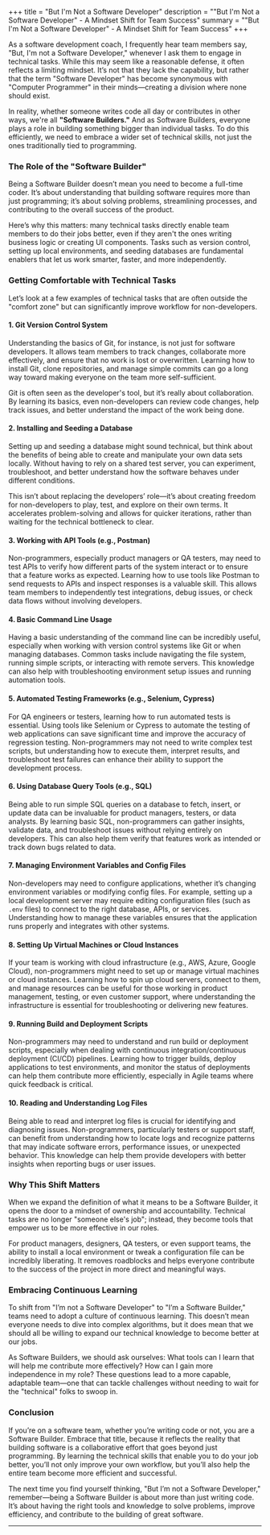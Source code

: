 +++
title = "But I'm Not a Software Developer"
description = "\"But I'm Not a Software Developer\" - A Mindset Shift for Team Success"
summary = "\"But I'm Not a Software Developer\" - A Mindset Shift for Team Success"
+++

As a software development coach, I frequently hear team members say, "But, I'm not a Software Developer," whenever I ask them to engage in technical tasks. While this may seem like a reasonable defense, it often reflects a limiting mindset. It’s not that they lack the capability, but rather that the term "Software Developer" has become synonymous with "Computer Programmer" in their minds—creating a division where none should exist.

In reality, whether someone writes code all day or contributes in other ways, we're all **"Software Builders."** And as Software Builders, everyone plays a role in building something bigger than individual tasks. To do this efficiently, we need to embrace a wider set of technical skills, not just the ones traditionally tied to programming.

### The Role of the "Software Builder"
Being a Software Builder doesn’t mean you need to become a full-time coder. It’s about understanding that building software requires more than just programming; it’s about solving problems, streamlining processes, and contributing to the overall success of the product.

Here’s why this matters: many technical tasks directly enable team members to do their jobs better, even if they aren't the ones writing business logic or creating UI components. Tasks such as version control, setting up local environments, and seeding databases are fundamental enablers that let us work smarter, faster, and more independently.

### Getting Comfortable with Technical Tasks
Let’s look at a few examples of technical tasks that are often outside the "comfort zone" but can significantly improve workflow for non-developers.

#### 1. **Git Version Control System**
Understanding the basics of Git, for instance, is not just for software developers. It allows team members to track changes, collaborate more effectively, and ensure that no work is lost or overwritten. Learning how to install Git, clone repositories, and manage simple commits can go a long way toward making everyone on the team more self-sufficient.

Git is often seen as the developer's tool, but it’s really about collaboration. By learning its basics, even non-developers can review code changes, help track issues, and better understand the impact of the work being done.

#### 2. **Installing and Seeding a Database**
Setting up and seeding a database might sound technical, but think about the benefits of being able to create and manipulate your own data sets locally. Without having to rely on a shared test server, you can experiment, troubleshoot, and better understand how the software behaves under different conditions.

This isn’t about replacing the developers’ role—it’s about creating freedom for non-developers to play, test, and explore on their own terms. It accelerates problem-solving and allows for quicker iterations, rather than waiting for the technical bottleneck to clear.

#### 3. **Working with API Tools (e.g., Postman)**
Non-programmers, especially product managers or QA testers, may need to test APIs to verify how different parts of the system interact or to ensure that a feature works as expected. Learning how to use tools like Postman to send requests to APIs and inspect responses is a valuable skill. This allows team members to independently test integrations, debug issues, or check data flows without involving developers.

#### 4. **Basic Command Line Usage**
Having a basic understanding of the command line can be incredibly useful, especially when working with version control systems like Git or when managing databases. Common tasks include navigating the file system, running simple scripts, or interacting with remote servers. This knowledge can also help with troubleshooting environment setup issues and running automation tools.

#### 5. **Automated Testing Frameworks (e.g., Selenium, Cypress)**
For QA engineers or testers, learning how to run automated tests is essential. Using tools like Selenium or Cypress to automate the testing of web applications can save significant time and improve the accuracy of regression testing. Non-programmers may not need to write complex test scripts, but understanding how to execute them, interpret results, and troubleshoot test failures can enhance their ability to support the development process.

#### 6. **Using Database Query Tools (e.g., SQL)**
Being able to run simple SQL queries on a database to fetch, insert, or update data can be invaluable for product managers, testers, or data analysts. By learning basic SQL, non-programmers can gather insights, validate data, and troubleshoot issues without relying entirely on developers. This can also help them verify that features work as intended or track down bugs related to data.

#### 7. **Managing Environment Variables and Config Files**
Non-developers may need to configure applications, whether it’s changing environment variables or modifying config files. For example, setting up a local development server may require editing configuration files (such as `.env` files) to connect to the right database, APIs, or services. Understanding how to manage these variables ensures that the application runs properly and integrates with other systems.

#### 8. **Setting Up Virtual Machines or Cloud Instances**
If your team is working with cloud infrastructure (e.g., AWS, Azure, Google Cloud), non-programmers might need to set up or manage virtual machines or cloud instances. Learning how to spin up cloud servers, connect to them, and manage resources can be useful for those working in product management, testing, or even customer support, where understanding the infrastructure is essential for troubleshooting or delivering new features.

#### 9. **Running Build and Deployment Scripts**
Non-programmers may need to understand and run build or deployment scripts, especially when dealing with continuous integration/continuous deployment (CI/CD) pipelines. Learning how to trigger builds, deploy applications to test environments, and monitor the status of deployments can help them contribute more efficiently, especially in Agile teams where quick feedback is critical.

#### 10. **Reading and Understanding Log Files**
Being able to read and interpret log files is crucial for identifying and diagnosing issues. Non-programmers, particularly testers or support staff, can benefit from understanding how to locate logs and recognize patterns that may indicate software errors, performance issues, or unexpected behavior. This knowledge can help them provide developers with better insights when reporting bugs or user issues.


### Why This Shift Matters
When we expand the definition of what it means to be a Software Builder, it opens the door to a mindset of ownership and accountability. Technical tasks are no longer "someone else's job"; instead, they become tools that empower us to be more effective in our roles. 

For product managers, designers, QA testers, or even support teams, the ability to install a local environment or tweak a configuration file can be incredibly liberating. It removes roadblocks and helps everyone contribute to the success of the project in more direct and meaningful ways.

### Embracing Continuous Learning
To shift from "I’m not a Software Developer" to "I’m a Software Builder," teams need to adopt a culture of continuous learning. This doesn’t mean everyone needs to dive into complex algorithms, but it does mean that we should all be willing to expand our technical knowledge to become better at our jobs.

As Software Builders, we should ask ourselves: What tools can I learn that will help me contribute more effectively? How can I gain more independence in my role? These questions lead to a more capable, adaptable team—one that can tackle challenges without needing to wait for the "technical" folks to swoop in.

### Conclusion
If you’re on a software team, whether you’re writing code or not, you are a Software Builder. Embrace that title, because it reflects the reality that building software is a collaborative effort that goes beyond just programming. By learning the technical skills that enable you to do your job better, you’ll not only improve your own workflow, but you’ll also help the entire team become more efficient and successful.

The next time you find yourself thinking, "But I’m not a Software Developer," remember—being a Software Builder is about more than just writing code. It’s about having the right tools and knowledge to solve problems, improve efficiency, and contribute to the building of great software.


--------


